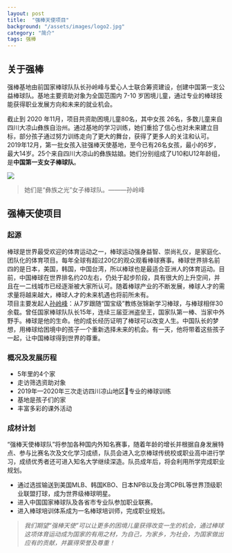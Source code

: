 ```yaml
---
layout: post
title:  "强棒天使项目"
background: "/assets/images/logo2.jpg"
category: "简介"
tags: 强棒
---
```

  
## 关于强棒
  
强棒基地由前国家棒球队队长孙岭峰与爱心人士联合筹资建设，创建中国第一支公益棒球队。基地主要资助对象为全国范围内 7-10 岁困境儿童，通过专业的棒球技能获得职业发展方向和未来的就业机会。

截止到 2020 年11月，项目共资助困境儿童80名，其中女孩 26名，多数儿童来自四川大凉山彝族自治州。通过基地的学习训练，她们重拾了信心也对未来建立目标，部分孩子通过努力训练走向了更大的舞台，获得了更多人的关注和认可。2019年12月，第一批女孩入驻强棒天使基地，至今已有26名女孩，最小的6岁，最大14岁。25个来自四川大凉山的彝族姑娘。她们分别组成了U10和U12年龄组，是**中国第一支女子棒球队**。  

![](https://i.loli.net/2021/03/14/EiCNmyloVrnaSKh.png)

> 她们是“彝族之光”女子棒球队。———孙岭峰


## 强棒天使项目
### 起源
棒球是世界最受欢迎的体育运动之一，棒球运动强身益智、崇尚礼仪，是家庭化、团队化的体育项目。每年全球有超过20亿的观众观看棒球赛事。棒球世界排名前四的是日本，美国，韩国，中国台湾，所以棒球也是最适合亚洲人的体育运动。目前，中国棒球在世界排名约20左右，仍处于起步阶段，具有很大的上升空间，并且在一二线城市已经逐渐被大家所认可。随着棒球产业的不断发展，棒球人才的需求量将越来越大，棒球人才的未来机遇也将前所未有。  
项目主要发起人[孙岭峰](https://baike.baidu.com/item/%E5%AD%99%E5%B2%AD%E5%B3%B0)：从7岁跟随“国宝级”教练张锦新学习棒球，与棒球相伴30余载。曾任国家棒球队队长15年，连续三届亚洲盗垒王，国家队第一棒、当家中外野手。棒球是他的生命。他的成长经历证明了棒球可以改变人生。中国队长的梦想，用棒球给困境中的孩子一个重新选择未来的机会。有一天，他将带着这些孩子一起，让中国棒球得到世界的尊重。
### 概况及发展历程
* 5年里的4个家
* 走访筛选资助对象
* 2019年—2020年三次走访四川凉山地区专业的棒球训练
* 基地是孩子们的家
* 丰富多彩的课外活动  
### 成材计划
“强棒天使棒球队”将参加各种国内外知名赛事，随着年龄的增长并根据自身发展特点、参与比赛名次及文化学习成绩，队员会进入北京棒球传统校或职业高中进行学习，成绩优秀者还可进入知名大学继续深造。队员成年后，将会利用所学完成职业规划。
* 通过选拔输送到美国MLB、韩国KBO、日本NPB以及台湾CPBL等世界顶级职业联盟打球，成为世界级棒球明星。
* 进入中国国家棒球队及各省市专业队参加职业联赛。
* 进入棒球培训体系成为一名棒球培训师，完成职业规划。

> *我们期望“强棒天使”可以让更多的困境儿童获得改变一生的机会，通过棒球这项体育运动成为国家的有用之材，为自己，为家乡，为社会，为国家做出应有的贡献，并赢得荣誉及尊重！*  

